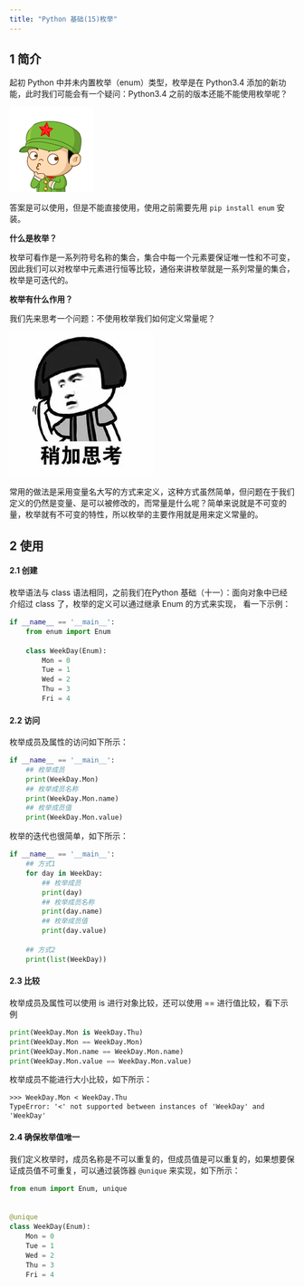 ```yaml
---
title: "Python 基础(15)枚举"
---
```

## 1 简介

起初 Python 中并未内置枚举（enum）类型，枚举是在 Python3.4 添加的新功能，此时我们可能会有一个疑问：Python3.4 之前的版本还能不能使用枚举呢？

![图片](.\resource\645.jpg)

答案是可以使用，但是不能直接使用，使用之前需要先用 `pip install enum` 安装。

**什么是枚举？**

枚举可看作是一系列符号名称的集合，集合中每一个元素要保证唯一性和不可变，因此我们可以对枚举中元素进行恒等比较，通俗来讲枚举就是一系列常量的集合，枚举是可迭代的。

**枚举有什么作用？**

我们先来思考一个问题：不使用枚举我们如何定义常量呢？

![图片](.\resource\646.jpg)

常用的做法是采用变量名大写的方式来定义，这种方式虽然简单，但问题在于我们定义的仍然是变量、是可以被修改的，而常量是什么呢？简单来说就是不可变的量，枚举就有不可变的特性，所以枚举的主要作用就是用来定义常量的。



## 2 使用

#### 2.1 创建

枚举语法与 class 语法相同，之前我们在Python 基础（十一）：面向对象中已经介绍过 class 了，枚举的定义可以通过继承 Enum 的方式来实现， 看一下示例：

```python
if __name__ == '__main__':
    from enum import Enum

    class WeekDay(Enum):
        Mon = 0
        Tue = 1
        Wed = 2
        Thu = 3
        Fri = 4
```



#### 2.2 访问

枚举成员及属性的访问如下所示：

```python
if __name__ == '__main__':
    ## 枚举成员
    print(WeekDay.Mon)
    ## 枚举成员名称
    print(WeekDay.Mon.name)
    ## 枚举成员值
    print(WeekDay.Mon.value)
```

枚举的迭代也很简单，如下所示：

```python
if __name__ == '__main__':
    ## 方式1
    for day in WeekDay:
        ## 枚举成员
        print(day)
        ## 枚举成员名称
        print(day.name)
        ## 枚举成员值
        print(day.value)

    ## 方式2
    print(list(WeekDay))
```



#### 2.3 比较

枚举成员及属性可以使用 is 进行对象比较，还可以使用 == 进行值比较，看下示例

```python
print(WeekDay.Mon is WeekDay.Thu)
print(WeekDay.Mon == WeekDay.Mon)
print(WeekDay.Mon.name == WeekDay.Mon.name)
print(WeekDay.Mon.value == WeekDay.Mon.value)
```

枚举成员不能进行大小比较，如下所示：

```shell
>>> WeekDay.Mon < WeekDay.Thu
TypeError: '<' not supported between instances of 'WeekDay' and 'WeekDay'
```



#### 2.4 确保枚举值唯一

我们定义枚举时，成员名称是不可以重复的，但成员值是可以重复的，如果想要保证成员值不可重复，可以通过装饰器 `@unique` 来实现，如下所示：

```python
from enum import Enum, unique


@unique
class WeekDay(Enum):
    Mon = 0
    Tue = 1
    Wed = 2
    Thu = 3
    Fri = 4
```

